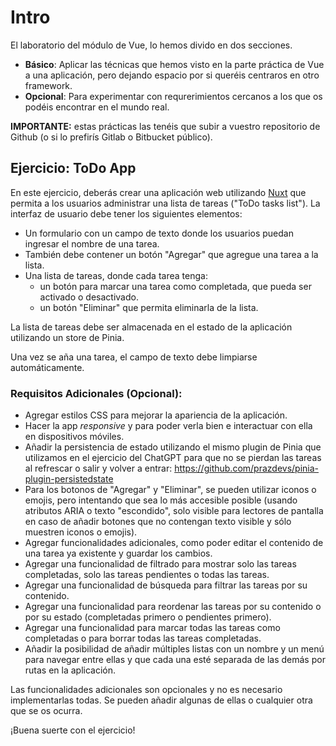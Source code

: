 # Intro

El laboratorio del módulo de Vue, lo hemos divido en dos secciones.

- **Básico**: Aplicar las técnicas que hemos visto en la parte práctica de Vue a una aplicación, pero dejando espacio por si queréis centraros en otro framework.
- **Opcional**: Para experimentar con requrerimientos cercanos a los que os podéis encontrar en el mundo real.

**IMPORTANTE:** estas prácticas las tenéis que subir a vuestro repositorio de Github (o si lo prefirís Gitlab o Bitbucket público).

## Ejercicio: ToDo App

En este ejercicio, deberás crear una aplicación web utilizando [Nuxt](https://nuxt.com/) que permita a los usuarios administrar una lista de tareas ("ToDo tasks list"). La interfaz de usuario debe tener los siguientes elementos:

- Un formulario con un campo de texto donde los usuarios puedan ingresar el nombre de una tarea.
- También debe contener un botón "Agregar" que agregue una tarea a la lista.
- Una lista de tareas, donde cada tarea tenga:
  - un botón para marcar una tarea como completada, que pueda ser activado o desactivado.
  - un botón "Eliminar" que permita eliminarla de la lista.

La lista de tareas debe ser almacenada en el estado de la aplicación utilizando un store de Pinia.

Una vez se aña una tarea, el campo de texto debe limpiarse automáticamente.

### Requisitos Adicionales (Opcional):

- Agregar estilos CSS para mejorar la apariencia de la aplicación.
- Hacer la app _responsive_ y para poder verla bien e interactuar con ella en dispositivos móviles.
- Añadir la persistencia de estado utilizando el mismo plugin de Pinia que utilizamos en el ejercicio del ChatGPT para que no se pierdan las tareas al refrescar o salir y volver a entrar: https://github.com/prazdevs/pinia-plugin-persistedstate
- Para los botonos de "Agregar" y "Eliminar", se pueden utilizar iconos o emojis, pero intentando que sea lo más accesible posible (usando atributos ARIA o texto "escondido", solo visible para lectores de pantalla en caso de añadir botones que no contengan texto visible y sólo muestren iconos o emojis).
- Agregar funcionalidades adicionales, como poder editar el contenido de una tarea ya existente y guardar los cambios.
- Agregar una funcionalidad de filtrado para mostrar solo las tareas completadas, solo las tareas pendientes o todas las tareas.
- Agregar una funcionalidad de búsqueda para filtrar las tareas por su contenido.
- Agregar una funcionalidad para reordenar las tareas por su contenido o por su estado (completadas primero o pendientes primero).
- Agregar una funcionalidad para marcar todas las tareas como completadas o para borrar todas las tareas completadas.
- Añadir la posibilidad de añadir múltiples listas con un nombre y un menú para navegar entre ellas y que cada una esté separada de las demás por rutas en la aplicación.

Las funcionalidades adicionales son opcionales y no es necesario implementarlas todas. Se pueden añadir algunas de ellas o cualquier otra que se os ocurra.

¡Buena suerte con el ejercicio!
